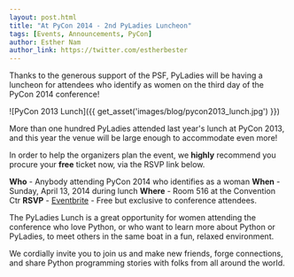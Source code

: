 ```yaml
---
layout: post.html
title: "At PyCon 2014 - 2nd PyLadies Luncheon"
tags: [Events, Announcements, PyCon]
author: Esther Nam
author_link: https://twitter.com/estherbester
---
```



Thanks to the generous support of the PSF, PyLadies will be having a luncheon for attendees who identify as women on the third day of the PyCon 2014 conference!

![PyCon 2013 Lunch]({{ get_asset('images/blog/pycon2013_lunch.jpg') }})

More than one hundred PyLadies attended last year's lunch at PyCon 2013, and this year the venue will be large enough to accommodate even more!  

In order to help the organizers plan the event, we **highly** recommend you procure your **free** ticket now, via the RSVP link below.

**Who** - Anybody attending PyCon 2014 who identifies as a woman
**When** - Sunday, April 13, 2014 during lunch
**Where** - Room 516 at the Convention Ctr
**RSVP** - [Eventbrite][rsvp] - Free but  exclusive to conference attendees.

 The PyLadies Lunch is a great opportunity for women attending the conference who love Python, or who want to learn more about Python or PyLadies, to meet others in the same boat in a fun, relaxed environment.  

 We cordially invite you to join us and make new friends, forge connections, and share Python programming stories with folks from all around the world. 

[rsvp]: http://www.eventbrite.com/e/pyladies-luncheon-at-pycon-2014-tickets-10871363541
